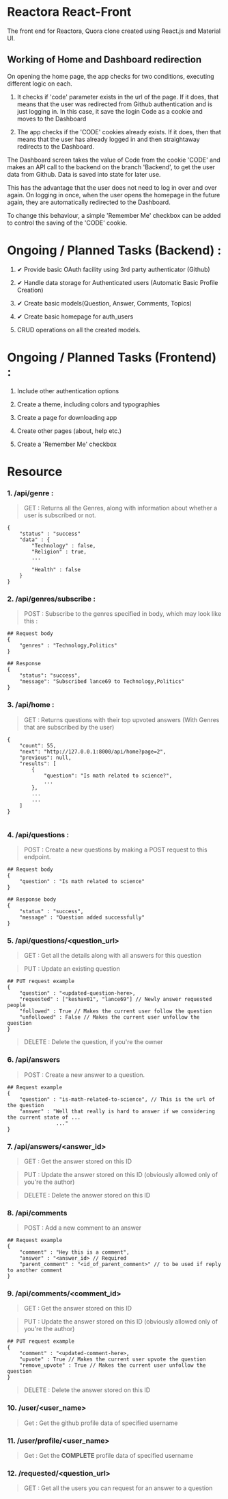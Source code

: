 # Reactora React-Front

The front end for Reactora, Quora clone created using React.js and Material UI. 

## Working of Home and Dashboard redirection

On opening the home page, the app checks for two conditions, executing different logic on each.

1. It checks if 'code' parameter exists in the url of the page. If it does, that means that the user was redirected from Github authentication and is just logging in. In this case, it save the login Code as a cookie and moves to the Dashboard

2. The app checks if the 'CODE' cookies already exists. If it does, then that means that the user has already logged in and then straightaway redirects to the Dashboard.

The Dashboard screen takes the value of Code from the cookie 'CODE' and makes an API call to the backend on the branch 'Backend', to get the user data from Github. Data is saved into state for later use.

This has the advantage that the user does not need to log in over and over again. On logging in once, when the user opens the homepage in the future again, they are automatically redirected to the Dashboard.

To change this behaviour, a simple 'Remember Me' checkbox can be added to control the saving of the 'CODE' cookie.


# Ongoing / Planned Tasks (Backend) : 
1. ✔ Provide basic OAuth facility using 3rd party authenticator (Github)

2. ✔ Handle data storage for Authenticated users (Automatic Basic Profile Creation)

3. ✔ Create basic models(Question, Answer, Comments, Topics)

4. ✔ Create basic homepage for auth_users

5. CRUD operations on all the created models.

# Ongoing / Planned Tasks (Frontend) : 
1. Include other authentication options

2. Create a theme, including colors and typographies

3. Create a page for downloading app

4. Create other pages (about, help etc.)

5. Create a 'Remember Me' checkbox


# Resource 
### 1. /api/genre : 
> GET : Returns all the Genres, along with information about whether a user is subscribed or not.
```
{
    "status" : "success"
    "data" : {
        "Technology" : false,
        "Religion" : true,
        ...

        "Health" : false
    }
}
```

### 2. /api/genres/subscribe : 
> POST : Subscribe to the genres specified in body, which may look like this :
```
## Request body 
{
    "genres" : "Technology,Politics"
}

## Response
{
    "status": "success",
    "message": "Subscribed lance69 to Technology,Politics"
}
```

### 3. /api/home :
> GET : Returns questions with their top upvoted answers (With Genres that are subscribed by the user)
```
{
    "count": 55,
    "next": "http://127.0.0.1:8000/api/home?page=2",
    "previous": null,
    "results": [
        {
            "question": "Is math related to science?",
            ... 
        },
        ...
        ...
    ]
}
         
```

### 4. /api/questions :
> POST : Create a new questions by making a POST request to this endpoint.
```
## Request body 
{
    "question" : "Is math related to science"
}

## Response body
{
    "status" : "success",
    "message" : "Question added successfully"
} 
```

### 5. /api/questions/<question_url>
> GET : Get all the details along with all answers for this question

> PUT : Update an existing question
```
## PUT request example
{
    "question" : "<updated-question-here>,
    "requested" : ["keshav01", "lance69"] // Newly answer requested people
    "followed" : True // Makes the current user follow the question
    "unfollowed" : False // Makes the current user unfollow the question 
}
```
> DELETE : Delete the question, if you're the owner

### 6. /api/answers
> POST : Create a new answer to a question.
```
## Request example
{
    "question" : "is-math-related-to-science", // This is the url of the question
    "answer" : "Well that really is hard to answer if we considering the current state of ...
                ..."
}
```

### 7. /api/answers/<answer_id>
> GET : Get the answer stored on this ID

> PUT : Update the answer stored on this ID (obviously allowed only of you're the author)

> DELETE : Delete the answer stored on this ID

### 8. /api/comments
> POST : Add a new comment to an answer
```
## Request example
{
    "comment" : "Hey this is a comment",
    "answer" : "<answer_id> // Required
    "parent_comment" : "<id_of_parent_comment>" // to be used if reply to another comment
}
```
### 9. /api/comments/<comment_id>
> GET : Get the answer stored on this ID

> PUT : Update the answer stored on this ID (obviously allowed only of you're the author)
```
## PUT request example
{
    "comment" : "<updated-comment-here>,
    "upvote" : True // Makes the current user upvote the question
    "remove_upvote" : True // Makes the current user unfollow the question 
}
```

> DELETE : Delete the answer stored on this ID

### 10. /user/<user_name>
> Get : Get the github profile data of specified username

### 11. /user/profile/<user_name>
> Get : Get the **COMPLETE** profile data of specified username

### 12. /requested/<question_url>
> GET : Get all the users you can request for an answer to a question